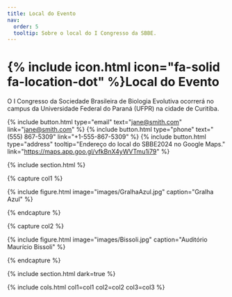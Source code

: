 ```yaml
---
title: Local do Evento
nav:
  order: 5
  tooltip: Sobre o local do I Congresso da SBBE.
---
```


# {% include icon.html icon="fa-solid fa-location-dot" %}Local do Evento

O I Congresso da Sociedade Brasileira de Biologia Evolutiva ocorrerá no campus da Universidade Federal do Paraná (UFPR) na cidade de Curitiba.   

{%
  include button.html
  type="email"
  text="jane@smith.com"
  link="jane@smith.com"
%}
{%
  include button.html
  type="phone"
  text="(555) 867-5309"
  link="+1-555-867-5309"
%}
{%
  include button.html
  type="address"
  tooltip="Endereço do local do SBBE2024 no Google Maps."
  link="https://maps.app.goo.gl/vfkBnX4yWVTmu1i79"
%}

{% include section.html %}

{% capture col1 %}

{%
  include figure.html
  image="images/GralhaAzul.jpg"
  caption="Gralha Azul"
%}

{% endcapture %}

{% capture col2 %}

{%
  include figure.html
  image="images/Bissoli.jpg"
  caption="Auditório Maurício Bissoli"
%}

{% endcapture %}

{% include section.html dark=true %}


{% include cols.html col1=col1 col2=col2 col3=col3 %}

